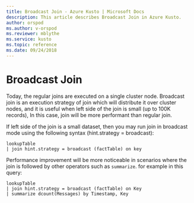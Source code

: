 ```yaml
---
title: Broadcast Join - Azure Kusto | Microsoft Docs
description: This article describes Broadcast Join in Azure Kusto.
author: orspod
ms.author: v-orspod
ms.reviewer: mblythe
ms.service: kusto
ms.topic: reference
ms.date: 09/24/2018
---
```

# Broadcast Join

Today, the regular joins are executed on a single cluster node.
Broadcast join is an execution strategy of join which will distribute it over cluster nodes, and it is useful when left side of the join is small (up to 100K records), In this case, join will be more performant than regular join.

If left side of the join is a small dataset, then you may run join in broadcast mode using the following syntax (hint.strategy = broadcast):

```kusto
lookupTable 
| join hint.strategy = broadcast (factTable) on key
```

Performance improvement will be more noticeable in scenarios where the join is followed by other operators such as `summarize`. for example in this query:

```kusto
lookupTable 
| join hint.strategy = broadcast (factTable) on Key
| summarize dcount(Messages) by Timestamp, Key
```